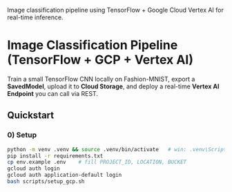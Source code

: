 Image classification pipeline using TensorFlow + Google Cloud Vertex AI for real-time inference.

# Image Classification Pipeline (TensorFlow + GCP + Vertex AI)

Train a small TensorFlow CNN locally on Fashion-MNIST, export a **SavedModel**, upload it to **Cloud Storage**, and deploy a real-time **Vertex AI Endpoint** you can call via REST.

## Quickstart

### 0) Setup
```bash
python -m venv .venv && source .venv/bin/activate   # win: .venv\Scripts\activate
pip install -r requirements.txt
cp env.example .env    # fill PROJECT_ID, LOCATION, BUCKET
gcloud auth login
gcloud auth application-default login
bash scripts/setup_gcp.sh
